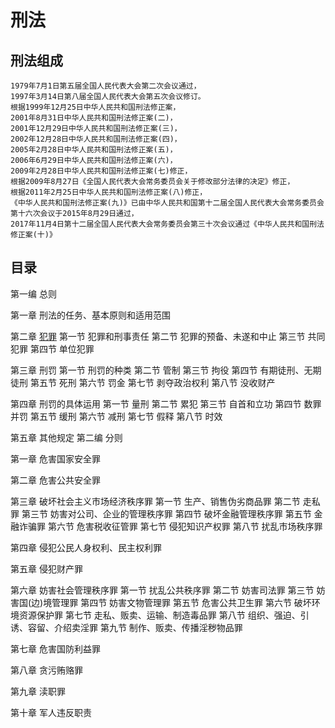 # 刑法

## 刑法组成
  
    1979年7月1日第五届全国人民代表大会第二次会议通过，
    1997年3月14日第八届全国人民代表大会第五次会议修订。
    根据1999年12月25日中华人民共和国刑法修正案，
    2001年8月31日中华人民共和国刑法修正案(二)，
    2001年12月29日中华人民共和国刑法修正案(三)，
    2002年12月28日中华人民共和国刑法修正案(四)，
    2005年2月28日中华人民共和国刑法修正案(五)，
    2006年6月29日中华人民共和国刑法修正案(六)，
    2009年2月28日中华人民共和国刑法修正案(七)修正，
    根据2009年8月27日《全国人民代表大会常务委员会关于修改部分法律的决定》修正，
    根据2011年2月25日中华人民共和国刑法修正案(八)修正，
    《中华人民共和国刑法修正案(九)》已由中华人民共和国第十二届全国人民代表大会常务委员会第十六次会议于2015年8月29日通过，
    2017年11月4日第十二届全国人民代表大会常务委员会第三十次会议通过《中华人民共和国刑法修正案(十)》
    


## 目录

第一编 总则
    
第一章 刑法的任务、基本原则和适用范围

第二章 [犯罪](/law/刑法/0101.html)
    第一节 犯罪和刑事责任
    第二节 犯罪的预备、未遂和中止
    第三节 共同犯罪
    第四节 单位犯罪
    
第三章 刑罚
    第一节 刑罚的种类
    第二节 管制
    第三节 拘役
    第四节 有期徒刑、无期徒刑
    第五节 死刑
    第六节 罚金
    第七节 剥夺政治权利
    第八节 没收财产
    
第四章 刑罚的具体运用
    第一节 量刑
    第二节 累犯
    第三节 自首和立功
    第四节 数罪并罚
    第五节 缓刑
    第六节 减刑
    第七节 假释
    第八节 时效
    
第五章 其他规定
    第二编 分则
    
第一章 危害国家安全罪

第二章 危害公共安全罪

第三章 破坏社会主义市场经济秩序罪
    第一节 生产、销售伪劣商品罪
    第二节 走私罪
    第三节 妨害对公司、企业的管理秩序罪
    第四节 破坏金融管理秩序罪
    第五节 金融诈骗罪
    第六节 危害税收征管罪
    第七节 侵犯知识产权罪
    第八节 扰乱市场秩序罪
    
第四章 侵犯公民人身权利、民主权利罪

第五章 侵犯财产罪

第六章 妨害社会管理秩序罪
    第一节 扰乱公共秩序罪
    第二节 妨害司法罪
    第三节 妨害国(边)境管理罪
    第四节 妨害文物管理罪
    第五节 危害公共卫生罪
    第六节 破坏环境资源保护罪
    第七节 走私、贩卖、运输、制造毒品罪
    第八节 组织、强迫、引诱、容留、介绍卖淫罪
    第九节 制作、贩卖、传播淫秽物品罪
    
第七章 危害国防利益罪

第八章 贪污贿赂罪

第九章 渎职罪

第十章 军人违反职责